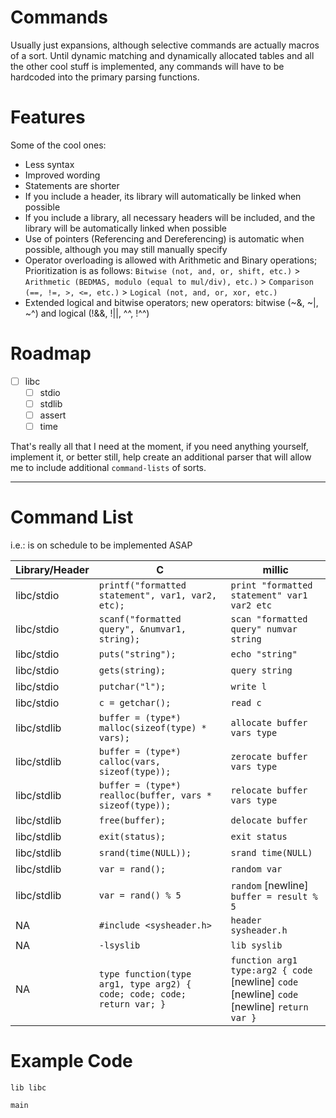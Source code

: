 Commands
========

Usually just expansions, although selective commands are actually macros of a sort. Until dynamic matching and dynamically allocated tables and all the other cool stuff is implemented, any commands will have to be hardcoded into the primary parsing functions.

Features
========
Some of the cool ones:

 - Less syntax
 - Improved wording
 - Statements are shorter
 - If you include a header, its library will automatically be linked when possible
 - If you include a library, all necessary headers will be included, and the library will be automatically linked when possible
 - Use of pointers (Referencing and Dereferencing) is automatic when possible, although you may still manually specify
 - Operator overloading is allowed with Arithmetic and Binary operations; Prioritization is as follows: `Bitwise (not, and, or, shift, etc.)` > `Arithmetic (BEDMAS, modulo (equal to mul/div), etc.)` > `Comparison (==, !=, >, <=, etc.)` > `Logical (not, and, or, xor, etc.)`
 - Extended logical and bitwise operators; new operators: bitwise (~&, ~|, ~^) and logical (!&&, !||, ^^, !^^)
 

Roadmap
=======

- [ ] libc
	- [ ] stdio
	- [ ] stdlib
	- [ ] assert
	- [ ] time

That's really all that I need at the moment, if you need anything yourself, implement it, or better still, help create an additional parser that will allow me to include additional `command-lists` of sorts.

---

Command List
============

i.e.: is on schedule to be implemented ASAP

|Library/Header			|C			|millic	|
|-----------------|----------------|-------|
|libc/stdio|`printf("formatted statement", var1, var2, etc);`|`print "formatted statement" var1 var2 etc`|
|libc/stdio|`scanf("formatted query", &numvar1, string);`|`scan "formatted query" numvar string`|
|libc/stdio|`puts("string");`|`echo "string"`|
|libc/stdio|`gets(string);`|`query string`|
|libc/stdio|`putchar("l");`|`write l`|
|libc/stdio|`c = getchar();`|`read c`|
|libc/stdlib|`buffer = (type*) malloc(sizeof(type) * vars);`|`allocate buffer vars type`|
|libc/stdlib|`buffer = (type*) calloc(vars, sizeof(type));`|`zerocate buffer vars type`|
|libc/stdlib|`buffer = (type*) realloc(buffer, vars * sizeof(type));`|`relocate buffer vars type`|
|libc/stdlib|`free(buffer);`|`delocate buffer`|
|libc/stdlib|`exit(status);`|`exit status`|
|libc/stdlib|`srand(time(NULL));`|`srand time(NULL)`|
|libc/stdlib|`var = rand();`|`random var`
|libc/stdlib|`var = rand() % 5`|`random` [newline] `buffer = result % 5`
|NA|`#include <sysheader.h>`|`header sysheader.h`|
|NA|`-lsyslib`|`lib syslib`|
|NA|`type function(type arg1, type arg2) { code; code; code; return var; }`|`function arg1 type:arg2 { code` [newline] `code` [newline] `code` [newline] `return var }`

Example Code
============

```
lib libc

main
```